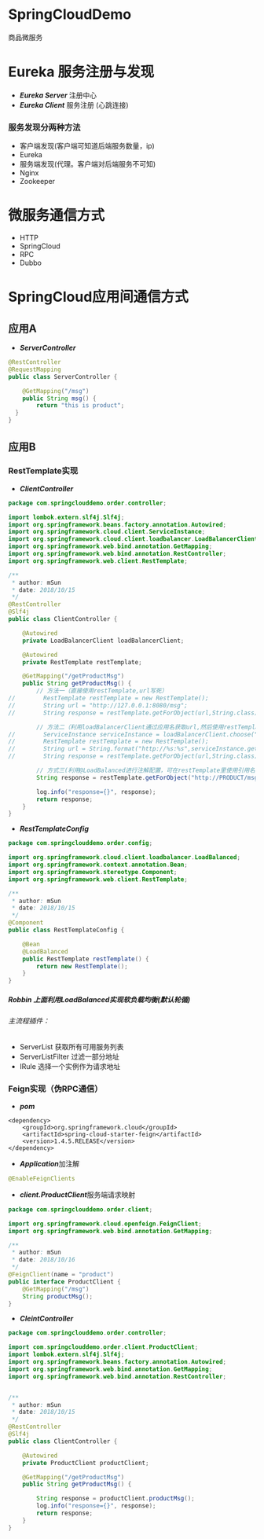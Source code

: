 # SpringCloudDemo
商品微服务
# Eureka 服务注册与发现
- ***Eureka Server***  注册中心
- ***Eureka Client***  服务注册
(心跳连接)
### 服务发现分两种方法
- 客户端发现(客户端可知道后端服务数量，ip)
 - Eureka
- 服务端发现(代理。客户端对后端服务不可知)
 - Nginx
 - Zookeeper
# 微服务通信方式
- HTTP
 - SpringCloud
- RPC
 - Dubbo
# SpringCloud应用间通信方式
## 应用A
- ***ServerController***
```java
@RestController
@RequestMapping
public class ServerController {

    @GetMapping("/msg")
    public String msg() {
        return "this is product";
  }
}
```
## 应用B
### RestTemplate实现
- ***ClientController***
```java
package com.springclouddemo.order.controller;

import lombok.extern.slf4j.Slf4j;
import org.springframework.beans.factory.annotation.Autowired;
import org.springframework.cloud.client.ServiceInstance;
import org.springframework.cloud.client.loadbalancer.LoadBalancerClient;
import org.springframework.web.bind.annotation.GetMapping;
import org.springframework.web.bind.annotation.RestController;
import org.springframework.web.client.RestTemplate;

/**
 * author: mSun
 * date: 2018/10/15
 */
@RestController
@Slf4j
public class ClientController {

    @Autowired
    private LoadBalancerClient loadBalancerClient;

    @Autowired
    private RestTemplate restTemplate;

    @GetMapping("/getProductMsg")
    public String getProductMsg() {
        // 方法一（直接使用restTemplate,url写死）
//        RestTemplate restTemplate = new RestTemplate();
//        String url = "http://127.0.0.1:8080/msg";
//        String response = restTemplate.getForObject(url,String.class);

        // 方法二（利用loadBalancerClient通过应用名获取url,然后使用restTemplate获取）
//        ServiceInstance serviceInstance = loadBalancerClient.choose("PRODUCT");
//        RestTemplate restTemplate = new RestTemplate();
//        String url = String.format("http://%s:%s",serviceInstance.getHost(),serviceInstance.getPort()+"/msg");
//        String response = restTemplate.getForObject(url,String.class);

        // 方式三(利用@LoadBalanced进行注解配置，可在restTemplate里使用引用名)
        String response = restTemplate.getForObject("http://PRODUCT/msg", String.class);

        log.info("response={}", response);
        return response;
    }
}

```
- ***RestTemplateConfig***
```java
package com.springclouddemo.order.config;

import org.springframework.cloud.client.loadbalancer.LoadBalanced;
import org.springframework.context.annotation.Bean;
import org.springframework.stereotype.Component;
import org.springframework.web.client.RestTemplate;

/**
 * author: mSun
 * date: 2018/10/15
 */
@Component
public class RestTemplateConfig {

    @Bean
    @LoadBalanced
    public RestTemplate restTemplate() {
        return new RestTemplate();
    }
}
```
##### Robbin 上面利用LoadBalanced实现软负载均衡(默认轮循)
###### 主流程插件：
 - ServerList 获取所有可用服务列表
 - ServerListFilter 过滤一部分地址
 - IRule 选择一个实例作为请求地址
### Feign实现（伪RPC通信）
- ***pom***
```
<dependency>
    <groupId>org.springframework.cloud</groupId>
    <artifactId>spring-cloud-starter-feign</artifactId>
    <version>1.4.5.RELEASE</version>
</dependency>
```
- ***Application***加注解
```java
@EnableFeignClients
```
- ***client.ProductClient***服务端请求映射
```java
package com.springclouddemo.order.client;

import org.springframework.cloud.openfeign.FeignClient;
import org.springframework.web.bind.annotation.GetMapping;

/**
 * author: mSun
 * date: 2018/10/16
 */
@FeignClient(name = "product")
public interface ProductClient {
    @GetMapping("/msg")
    String productMsg();
}

```
- ***CleintController***
```java
package com.springclouddemo.order.controller;

import com.springclouddemo.order.client.ProductClient;
import lombok.extern.slf4j.Slf4j;
import org.springframework.beans.factory.annotation.Autowired;
import org.springframework.web.bind.annotation.GetMapping;
import org.springframework.web.bind.annotation.RestController;


/**
 * author: mSun
 * date: 2018/10/15
 */
@RestController
@Slf4j
public class ClientController {

    @Autowired
    private ProductClient productClient;

    @GetMapping("/getProductMsg")
    public String getProductMsg() {

        String response = productClient.productMsg();
        log.info("response={}", response);
        return response;
    }
}

```
